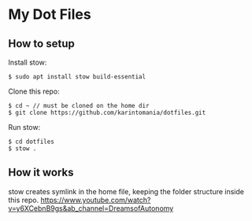 # My Dot Files

## How to setup
Install stow:
```
$ sudo apt install stow build-essential
```

Clone this repo:
```
$ cd ~ // must be cloned on the home dir
$ git clone https://github.com/karintomania/dotfiles.git
```

Run stow:
```
$ cd dotfiles
$ stow .
```

## How it works
stow creates symlink in the home file, keeping the folder structure inside this repo.
https://www.youtube.com/watch?v=y6XCebnB9gs&ab_channel=DreamsofAutonomy
